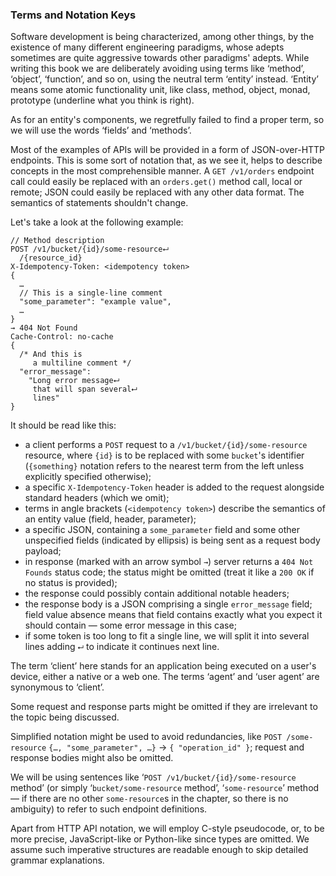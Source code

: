 ### Terms and Notation Keys

Software development is being characterized, among other things, by the existence of many different engineering paradigms, whose adepts sometimes are quite aggressive towards other paradigms' adepts. While writing this book we are deliberately avoiding using terms like ‘method’, ‘object’, ‘function’, and so on, using the neutral term ‘entity’ instead. ‘Entity’ means some atomic functionality unit, like class, method, object, monad, prototype (underline what you think is right).

As for an entity's components, we regretfully failed to find a proper term, so we will use the words ‘fields’ and ‘methods’.

Most of the examples of APIs will be provided in a form of JSON-over-HTTP endpoints. This is some sort of notation that, as we see it, helps to describe concepts in the most comprehensible manner. A `GET /v1/orders` endpoint call could easily be replaced with an `orders.get()` method call, local or remote; JSON could easily be replaced with any other data format. The semantics of statements shouldn't change.

Let's take a look at the following example:

```
// Method description
POST /v1/bucket/{id}/some-resource⮠
  /{resource_id}
X-Idempotency-Token: <idempotency token>
{
  …
  // This is a single-line comment
  "some_parameter": "example value",
  …
}
→ 404 Not Found
Cache-Control: no-cache
{
  /* And this is
     a multiline comment */
  "error_message":
    "Long error message⮠
     that will span several⮠
     lines"
}
```

It should be read like this:
  * a client performs a `POST` request to a `/v1/bucket/{id}/some-resource` resource, where `{id}` is to be replaced with some `bucket`'s identifier (`{something}` notation refers to the nearest term from the left unless explicitly specified otherwise);
  * a specific `X-Idempotency-Token` header is added to the request alongside standard headers (which we omit);
  * terms in angle brackets (`<idempotency token>`) describe the semantics of an entity value (field, header, parameter);
  * a specific JSON, containing a `some_parameter` field and some other unspecified fields (indicated by ellipsis) is being sent as a request body payload;
  * in response (marked with an arrow symbol `→`) server returns a `404 Not Founds` status code; the status might be omitted (treat it like a `200 OK` if no status is provided);
  * the response could possibly contain additional notable headers;
  * the response body is a JSON comprising a single `error_message` field; field value absence means that field contains exactly what you expect it should contain — some error message in this case;
  * if some token is too long to fit a single line, we will split it into several lines adding `⮠` to indicate it continues next line.

The term ‘client’ here stands for an application being executed on a user's device, either a native or a web one. The terms ‘agent’ and ‘user agent’ are synonymous to ‘client’.

Some request and response parts might be omitted if they are irrelevant to the topic being discussed.

Simplified notation might be used to avoid redundancies, like `POST /some-resource` `{…, "some_parameter", …}` → `{ "operation_id" }`; request and response bodies might also be omitted.

We will be using sentences like ‘`POST /v1/bucket/{id}/some-resource` method’ (or simply ‘`bucket/some-resource` method’, ‘`some-resource`’ method — if there are no other `some-resource`s in the chapter, so there is no ambiguity) to refer to such endpoint definitions.

Apart from HTTP API notation, we will employ C-style pseudocode, or, to be more precise, JavaScript-like or Python-like since types are omitted. We assume such imperative structures are readable enough to skip detailed grammar explanations.